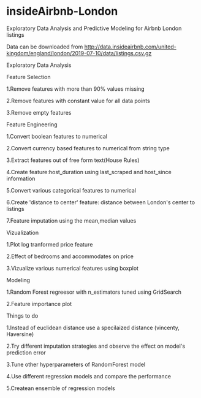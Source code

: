 # insideAirbnb-London
Exploratory Data Analysis and Predictive Modeling for Airbnb London listings

Data can be downloaded from http://data.insideairbnb.com/united-kingdom/england/london/2019-07-10/data/listings.csv.gz

Exploratory Data Analysis

Feature Selection

1.Remove features with more than 90% values missing

2.Remove features with constant value for all data points

3.Remove empty features

Feature Engineering

1.Convert boolean features to numerical

2.Convert currency based features to numerical from string type

3.Extract features out of free form text(House Rules)

4.Create feature:host_duration using last_scraped and host_since information 

5.Convert various categorical features to numerical

6.Create 'distance to center' feature: distance between London's center to listings 

7.Feature imputation using the mean,median values

Vizualization

1.Plot log tranformed price feature

2.Effect of bedrooms and accommodates on price

3.Vizualize various numerical features using boxplot 

Modeling

1.Random Forest regreesor with n_estimators tuned using GridSearch 

2.Feature importance plot

Things to do

1.Instead of euclidean distance use a specilaized distance (vincenty, Haversine)

2.Try different imputation strategies and observe the effect on model's prediction error

3.Tune other hyperparameters of RandomForest model

4.Use different regression models and compare the performance

5.Createan ensemble of regression models
